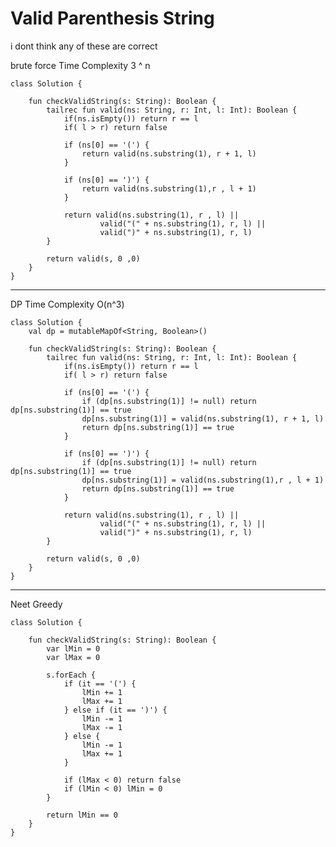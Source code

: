 

# Valid Parenthesis String

i dont think any of these are correct

brute force 
Time Complexity 3 ^ n

    class Solution {
    
        fun checkValidString(s: String): Boolean {
            tailrec fun valid(ns: String, r: Int, l: Int): Boolean {
                if(ns.isEmpty()) return r == l
                if( l > r) return false
    
                if (ns[0] == '(') {
                    return valid(ns.substring(1), r + 1, l)
                }
    
                if (ns[0] == ')') {
                    return valid(ns.substring(1),r , l + 1)
                }
    
                return valid(ns.substring(1), r , l) ||
                        valid("(" + ns.substring(1), r, l) ||
                        valid(")" + ns.substring(1), r, l)
            }
    
            return valid(s, 0 ,0)
        }
    }

---

DP
Time Complexity O(n^3)


    class Solution {
        val dp = mutableMapOf<String, Boolean>()
    
        fun checkValidString(s: String): Boolean {
            tailrec fun valid(ns: String, r: Int, l: Int): Boolean {
                if(ns.isEmpty()) return r == l
                if( l > r) return false
    
                if (ns[0] == '(') {
                    if (dp[ns.substring(1)] != null) return dp[ns.substring(1)] == true
                    dp[ns.substring(1)] = valid(ns.substring(1), r + 1, l)
                    return dp[ns.substring(1)] == true
                }
    
                if (ns[0] == ')') {
                    if (dp[ns.substring(1)] != null) return dp[ns.substring(1)] == true
                    dp[ns.substring(1)] = valid(ns.substring(1),r , l + 1)
                    return dp[ns.substring(1)] == true
                }
    
                return valid(ns.substring(1), r , l) ||
                        valid("(" + ns.substring(1), r, l) ||
                        valid(")" + ns.substring(1), r, l)
            }
    
            return valid(s, 0 ,0)
        }
    }

---
Neet
Greedy

    class Solution {
    
        fun checkValidString(s: String): Boolean {
            var lMin = 0
            var lMax = 0

            s.forEach {
                if (it == '(') {
                    lMin += 1
                    lMax += 1
                } else if (it == ')') {
                    lMin -= 1
                    lMax -= 1
                } else {
                    lMin -= 1
                    lMax += 1
                }

                if (lMax < 0) return false
                if (lMin < 0) lMin = 0
            }

            return lMin == 0
        }
    }
